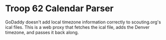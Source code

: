 # Troop 62 Calendar Parser

GoDaddy doesn't add local timezone information correctly to scouting.org's ical
files. This is a web proxy that fetches the ical file, adds the Denver timezone,
and passes it back along.
